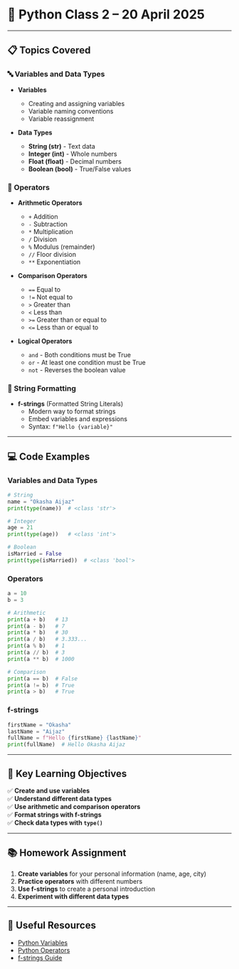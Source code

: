 # 🐍 Python Class 2 – 20 April 2025

---

## 📋 Topics Covered

### 🔤 Variables and Data Types

- **Variables**
  - Creating and assigning variables
  - Variable naming conventions
  - Variable reassignment

- **Data Types**
  - **String (str)** - Text data
  - **Integer (int)** - Whole numbers
  - **Float (float)** - Decimal numbers
  - **Boolean (bool)** - True/False values

### 🔢 Operators

- **Arithmetic Operators**
  - `+` Addition
  - `-` Subtraction
  - `*` Multiplication
  - `/` Division
  - `%` Modulus (remainder)
  - `//` Floor division
  - `**` Exponentiation

- **Comparison Operators**
  - `==` Equal to
  - `!=` Not equal to
  - `>` Greater than
  - `<` Less than
  - `>=` Greater than or equal to
  - `<=` Less than or equal to

- **Logical Operators**
  - `and` - Both conditions must be True
  - `or` - At least one condition must be True
  - `not` - Reverses the boolean value

### 📝 String Formatting

- **f-strings** (Formatted String Literals)
  - Modern way to format strings
  - Embed variables and expressions
  - Syntax: `f"Hello {variable}"`

---

## 💻 Code Examples

### Variables and Data Types
```python
# String
name = "Okasha Aijaz"
print(type(name))  # <class 'str'>

# Integer
age = 21
print(type(age))   # <class 'int'>

# Boolean
isMarried = False
print(type(isMarried))  # <class 'bool'>
```

### Operators
```python
a = 10
b = 3

# Arithmetic
print(a + b)   # 13
print(a - b)   # 7
print(a * b)   # 30
print(a / b)   # 3.333...
print(a % b)   # 1
print(a // b)  # 3
print(a ** b)  # 1000

# Comparison
print(a == b)  # False
print(a != b)  # True
print(a > b)   # True
```

### f-strings
```python
firstName = "Okasha"
lastName = "Aijaz"
fullName = f"Hello {firstName} {lastName}"
print(fullName)  # Hello Okasha Aijaz
```

---

## 🎯 Key Learning Objectives

✅ **Create and use variables**  
✅ **Understand different data types**  
✅ **Use arithmetic and comparison operators**  
✅ **Format strings with f-strings**  
✅ **Check data types with `type()`**  

---

## 📚 Homework Assignment

1. **Create variables** for your personal information (name, age, city)
2. **Practice operators** with different numbers
3. **Use f-strings** to create a personal introduction
4. **Experiment with different data types**

---

## 🔗 Useful Resources

- [Python Variables](https://docs.python.org/3/tutorial/introduction.html#using-python-as-a-calculator)
- [Python Operators](https://docs.python.org/3/tutorial/introduction.html#strings)
- [f-strings Guide](https://realpython.com/python-f-strings/)

